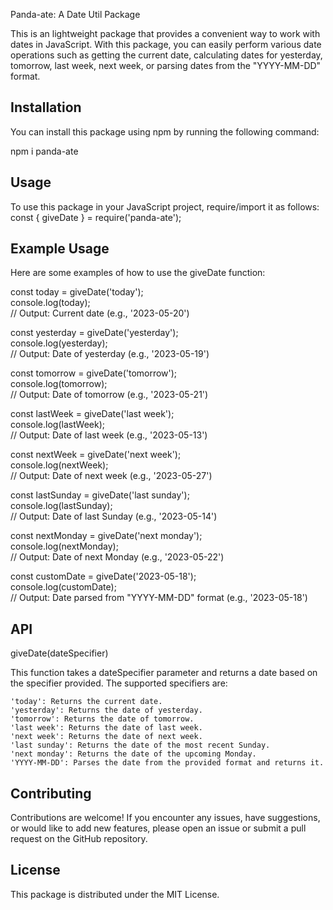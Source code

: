 Panda-ate: A Date Util Package

This is an lightweight package that provides a convenient way to work with dates in JavaScript. With this package, you can easily perform various date operations such as getting the current date, calculating dates for yesterday, tomorrow, last week, next week, or parsing dates from the "YYYY-MM-DD" format.  

## Installation  

You can install this package using npm by running the following command:  

npm i panda-ate

## Usage

To use this package in your JavaScript project, require/import it as follows:  
const { giveDate } = require('panda-ate');

## Example Usage

Here are some examples of how to use the giveDate function:

const today = giveDate('today');  
console.log(today);  
// Output: Current date (e.g., '2023-05-20')  
  
const yesterday = giveDate('yesterday');  
console.log(yesterday);  
// Output: Date of yesterday (e.g., '2023-05-19')  
  
const tomorrow = giveDate('tomorrow');  
console.log(tomorrow);  
// Output: Date of tomorrow (e.g., '2023-05-21')  
  
const lastWeek = giveDate('last week');  
console.log(lastWeek);  
// Output: Date of last week (e.g., '2023-05-13')  
  
const nextWeek = giveDate('next week');  
console.log(nextWeek);  
// Output: Date of next week (e.g., '2023-05-27')  
  
const lastSunday = giveDate('last sunday');  
console.log(lastSunday);  
// Output: Date of last Sunday (e.g., '2023-05-14')  
  
const nextMonday = giveDate('next monday');  
console.log(nextMonday);  
// Output: Date of next Monday (e.g., '2023-05-22')  
  
const customDate = giveDate('2023-05-18');  
console.log(customDate);  
// Output: Date parsed from "YYYY-MM-DD" format (e.g., '2023-05-18')  

## API  
giveDate(dateSpecifier)
  
This function takes a dateSpecifier parameter and returns a date based on the specifier provided. The supported specifiers are:  
  
    'today': Returns the current date.  
    'yesterday': Returns the date of yesterday.  
    'tomorrow': Returns the date of tomorrow.  
    'last week': Returns the date of last week.  
    'next week': Returns the date of next week.  
    'last sunday': Returns the date of the most recent Sunday.  
    'next monday': Returns the date of the upcoming Monday.  
    'YYYY-MM-DD': Parses the date from the provided format and returns it.  

## Contributing
  
Contributions are welcome! If you encounter any issues, have suggestions, or would like to add new features, please open an issue or submit a pull request on the GitHub repository.

## License

This package is distributed under the MIT License.
